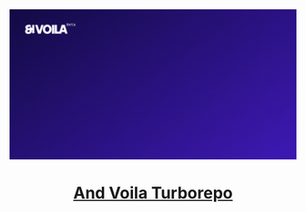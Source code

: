 <a href="https://labs.andvoila.gg">
  <img alt="A featured image for the And Voila turborepo" src="apps/labs/public/open-graph.gif">
  <h1 align="center">And Voila Turborepo</h1>
</a>
